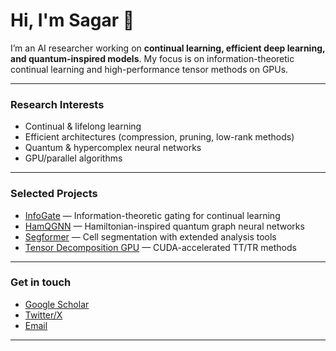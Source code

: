 # Hi, I'm Sagar 👋

I’m an AI researcher working on **continual learning, efficient deep learning, and quantum-inspired models**. My focus is on information-theoretic continual learning and high-performance tensor methods on GPUs.

---

### Research Interests
- Continual & lifelong learning  
- Efficient architectures (compression, pruning, low-rank methods)  
- Quantum & hypercomplex neural networks  
- GPU/parallel algorithms  

---

### Selected Projects
- [InfoGate](https://github.com/...) — Information-theoretic gating for continual learning  
- [HamQGNN](https://github.com/...) — Hamiltonian-inspired quantum graph neural networks  
- [Segformer](https://github.com/...) — Cell segmentation with extended analysis tools  
- [Tensor Decomposition GPU](https://github.com/...) — CUDA-accelerated TT/TR methods  

---

### Get in touch
- [Google Scholar](https://scholar.google.com/...)  
- [Twitter/X](https://twitter.com/...)  
- [Email](mailto:your.email@domain.com)

---
